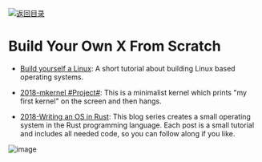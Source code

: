 [![返回目录](https://user-images.githubusercontent.com/5803001/38079637-ff0abcf0-3371-11e8-9b76-ad651620afc7.jpg)](https://github.com/wx-chevalier/Awesome-Lists)

# Build Your Own X From Scratch

- [Build yourself a Linux](https://github.com/MichielDerhaeg/build-linux): A short tutorial about building Linux based operating systems.

* [2018-mkernel #Project#](https://github.com/arjun024/mkeykernel?subject=os): This is a minimalist kernel which prints "my first kernel" on the screen and then hangs.

* [2018-Writing an OS in Rust](https://os.phil-opp.com/): This blog series creates a small operating system in the Rust programming language. Each post is a small tutorial and includes all needed code, so you can follow along if you like.

![image](https://user-images.githubusercontent.com/5803001/51801467-483f3580-2279-11e9-8668-f57d002b58f2.png)
